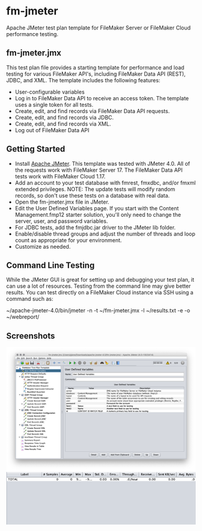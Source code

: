 # fm-jmeter
Apache JMeter test plan template for FileMaker Server or FileMaker Cloud performance testing.

## fm-jmeter.jmx
This test plan file provides a starting template for performance and load testing for various FileMaker API's, including FileMaker Data API (REST), JDBC, and XML. The template includes the following features:
* User-configurable variables
* Log in to FileMaker Data API to receive an access token. The template uses a single token for all tests.
* Create, edit, and find records via FileMaker Data API requests.
* Create, edit, and find records via JDBC.
* Create, edit, and find records via XML.
* Log out of FileMaker Data API

## Getting Started
* Install [Apache JMeter](http://jmeter.apache.org). This template was tested with JMeter 4.0. All of the requests work with FileMaker Server 17. The FileMaker Data API tests work with FileMaker Cloud 1.17. 
* Add an account to your test database with fmrest, fmxdbc, and/or fmxml extended privileges. NOTE: The update tests will modify random records, so don't use these tests on a database with real data.
* Open the fm-jmeter.jmx file in JMeter.
* Edit the User Defined Variables page. If you start with the Content Management.fmp12 starter solution, you'll only need to change the server, user, and password variables.
* For JDBC tests, add the fmjdbc.jar driver to the JMeter lib folder.
* Enable/disable thread groups and adjust the number of threads and loop count as appropriate for your environment.
* Customize as needed.

## Command Line Testing
While the JMeter GUI is great for setting up and debugging your test plan, it can use a lot of resources. Testing from the command line may give better results. You can test directly on a FileMaker Cloud instance via SSH using a command such as:

~/apache-jmeter-4.0/bin/jmeter -n -t ~/fm-jmeter.jmx -l ~/results.txt -e -o ~/webreport/

## Screenshots

![User Defined Variables](/images/fm-jmeter-variables.png)
![Summary Report](/images/fm-jmeter-summary.gif)

